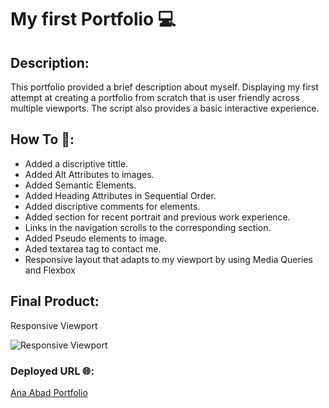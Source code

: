# My first Portfolio 💻

## Description:
 This portfolio provided a brief description about myself. Displaying my first attempt at creating a portfolio from scratch that is user friendly across multiple viewports. The script also provides a basic interactive experience. 

## How To 📖:
* Added a discriptive tittle. 
* Added Alt Attributes to images. 
* Added Semantic Elements.
* Added Heading Attributes in Sequential Order. 
* Added discriptive comments for elements.
* Added section for recent portrait and previous work experience.
* Links in the navigation scrolls to the corresponding section.
* Added Pseudo elements to image.
* Aded textarea tag to contact me.
* Responsive layout that adapts to my viewport by using Media Queries and Flexbox


## Final Product:
Responsive Viewport

![Responsive Viewport](https://media2.giphy.com/media/AlHHBxGE1V9TKVOKHV/giphy.gif)


### Deployed URL 🌐:
[Ana Abad Portfolio](https://abanae.github.io/My_Portfolio/)
